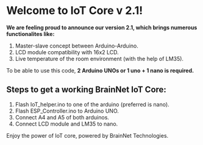 # **Welcome to IoT Core v 2.1!**


**We are feeling proud to announce our version 2.1, which brings numerous functionalites like:**
1.  Master-slave concept between Arduino-Arduino.
2.  LCD module compatibility with 16x2 LCD.
3.  Live temperature of the room environment (with the help of LM35).

To be able to use this code, **2 Arduino UNOs or 1 uno + 1 nano is required.**

## **Steps to get a working BrainNet IoT Core:**

1.  Flash IoT_helper.ino to one of the arduino (preferred is nano).
2.  Flash ESP_Controller.ino to Arduino UNO.
3.  Connect A4 and A5 of both arduinos.
4.  Connect LCD module and LM35 to nano.
  
Enjoy the power of IoT core, powered by BrainNet Technologies.